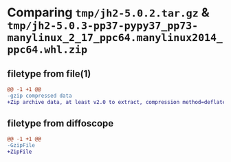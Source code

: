 # Comparing `tmp/jh2-5.0.2.tar.gz` & `tmp/jh2-5.0.3-pp37-pypy37_pp73-manylinux_2_17_ppc64.manylinux2014_ppc64.whl.zip`

## filetype from file(1)

```diff
@@ -1 +1 @@
-gzip compressed data
+Zip archive data, at least v2.0 to extract, compression method=deflate
```

## filetype from diffoscope

```diff
@@ -1 +1 @@
-GzipFile
+ZipFile
```

